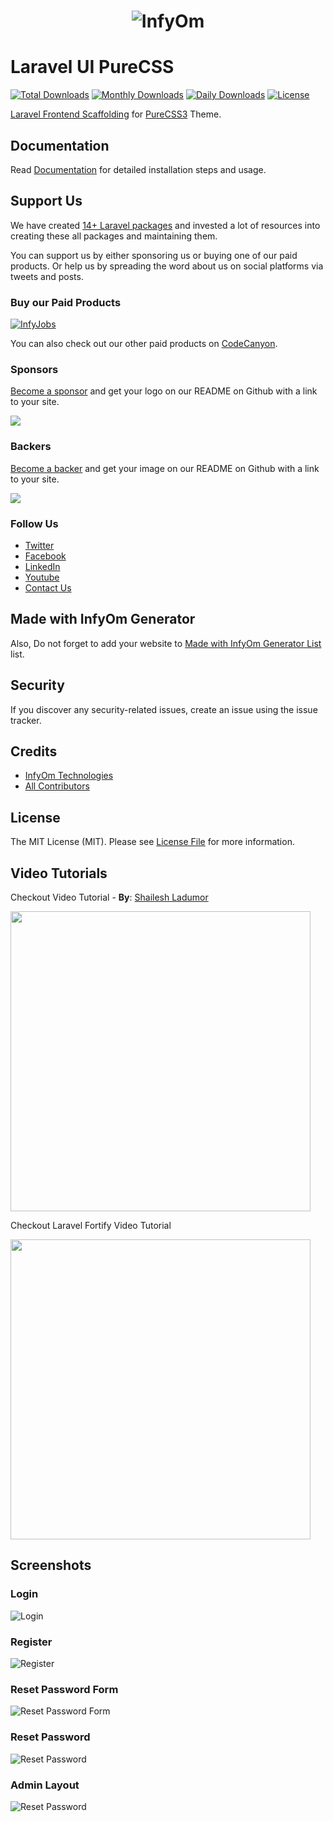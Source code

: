 <h1 align="center"><img src="https://assets.infyom.com/open-source/infyom-logo.png" alt="InfyOm"></h1>

# Laravel UI PureCSS

[![Total Downloads](https://poser.pugx.org/infyomlabs/laravel-ui-purecss/downloads)](https://packagist.org/packages/infyomlabs/laravel-ui-purecss)
[![Monthly Downloads](https://poser.pugx.org/infyomlabs/laravel-ui-purecss/d/monthly)](https://packagist.org/packages/infyomlabs/laravel-ui-purecss)
[![Daily Downloads](https://poser.pugx.org/infyomlabs/laravel-ui-purecss/d/daily)](https://packagist.org/packages/infyomlabs/laravel-ui-purecss)
[![License](https://poser.pugx.org/infyomlabs/laravel-ui-purecss/license)](https://packagist.org/packages/infyomlabs/laravel-ui-purecss)

[Laravel Frontend Scaffolding](https://laravel.com/docs/7.x/frontend) for [PureCSS3](https://purecss.io/themes/v3/) Theme.

## Documentation

Read [Documentation](https://infyom.com/open-source/laravel-ui-purecss/docs) for detailed installation steps and usage.

## Support Us

We have created [14+ Laravel packages](https://github.com/InfyOmLabs) and invested a lot of resources into creating these all packages and maintaining them.

You can support us by either sponsoring us or buying one of our paid products. Or help us by spreading the word about us on social platforms via tweets and posts.

### Buy our Paid Products

[![InfyJobs](https://assets.infyom.com/open-source/new/infyjobs-banner.png)](https://1.envato.market/P0ONVj)

You can also check out our other paid products on [CodeCanyon](https://1.envato.market/BXAnR1).

### Sponsors

[Become a sponsor](https://opencollective.com/infyomlabs#sponsor) and get your logo on our README on Github with a link to your site.

<a href="https://opencollective.com/infyomlabs#sponsor"><img src="https://opencollective.com/infyomlabs/sponsors.svg?width=890"></a>

### Backers

[Become a backer](https://opencollective.com/infyomlabs#backer) and get your image on our README on Github with a link to your site.

<a href="https://opencollective.com/infyomlabs#backer"><img src="https://opencollective.com/infyomlabs/backers.svg?width=890"></a>

### Follow Us

- [Twitter](https://twitter.com/infyom)
- [Facebook](https://www.facebook.com/infyom)
- [LinkedIn](https://in.linkedin.com/company/infyom-technologies)
- [Youtube](https://www.youtube.com/channel/UC8IvwfChD6i7Wp4yZp3tNsQ)
- [Contact Us](https://infyom.com/contact-us)

## Made with InfyOm Generator

Also, Do not forget to add your website to [Made with InfyOm Generator List](https://github.com/InfyOmLabs/laravel-generator/blob/develop/made-with-generator.md) list.

## Security

If you discover any security-related issues, create an issue using the issue tracker.

## Credits

- [InfyOm Technologies](https://github.com/infyomlabs)
- [All Contributors](../../contributors)

## License

The MIT License (MIT). Please see [License File](LICENSE.md) for more information.

## Video Tutorials

Checkout Video Tutorial - **By**: [Shailesh Ladumor](https://github.com/shailesh-ladumor)

[<img src="https://img.youtube.com/vi/jA7hr2gE9yc/0.jpg" width="480">](https://youtu.be/jA7hr2gE9yc)

Checkout Laravel Fortify Video Tutorial 

[<img src="https://img.youtube.com/vi/2lHFnYLTHSI/0.jpg" width="480">](https://youtu.be/2lHFnYLTHSI)

## Screenshots

### Login

![Login](https://raw.github.com/InfyOmLabs/laravel-ui-purecss/master/screenshots/Login.png)

### Register

![Register](https://raw.github.com/InfyOmLabs/laravel-ui-purecss/master/screenshots/Register.png)

### Reset Password Form

![Reset Password Form](https://raw.github.com/InfyOmLabs/laravel-ui-purecss/master/screenshots/Reset-Password-Form.png)

### Reset Password

![Reset Password](https://raw.github.com/InfyOmLabs/laravel-ui-purecss/master/screenshots/Reset-Password.png)

### Admin Layout

![Reset Password](https://raw.github.com/InfyOmLabs/laravel-ui-purecss/master/screenshots/Admin-Layout.png)
